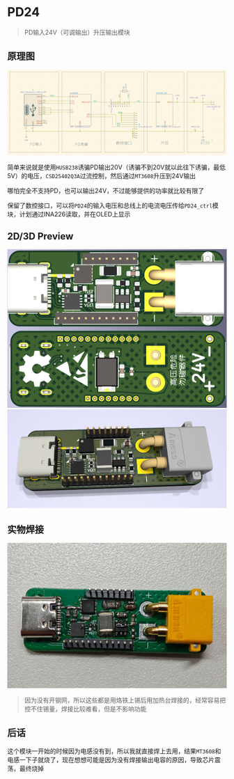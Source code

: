 # PD24
> PD输入24V（可调输出）升压输出模块

## 原理图
![原理图](./img/schematic.png)

简单来说就是使用`HUSB238`诱骗PD输出20V（诱骗不到20V就以此往下诱骗，最低5V）的电压，`CSD25402Q3A`过流控制，然后通过`MT3608`升压到24V输出

哪怕完全不支持PD，也可以输出24V，不过能够提供的功率就比较有限了

保留了数控接口，可以将`PD24`的输入电压和总线上的电流电压传给`PD24_ctrl`模块，计划通过INA226读取，并在OLED上显示

## 2D/3D Preview
![alt text](./img/2d.png)
![alt text](./img/3d.jpg)

## 实物焊接
![alt text](./img/real.jpg)

> 因为没有开钢网，所以这些都是用烙铁上锡后用加热台焊接的，经常容易把控不住锡量，焊接比较难看，但是不影响功能


## 后话

这个模块一开始的时候因为电感没有到，所以我就直接焊上去用，结果`MT3608`和电感一下子就烧了，现在想想可能是因为没有焊接输出电容的原因，导致芯片震荡，最终烧掉